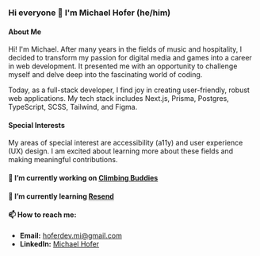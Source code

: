 ### Hi everyone 👋 I'm Michael Hofer (he/him)

#### About Me
Hi! I'm Michael. After many years in the fields of music and hospitality, I decided to transform my passion for digital media and games into a career in web development. It presented me with an opportunity to challenge myself and delve deep into the fascinating world of coding.

Today, as a full-stack developer, I find joy in creating user-friendly, robust web applications. My tech stack includes Next.js, Prisma, Postgres, TypeScript, SCSS, Tailwind, and Figma.

#### Special Interests
My areas of special interest are accessibility (a11y) and user experience (UX) design. I am excited about learning more about these fields and making meaningful contributions.

#### 🔭 I’m currently working on [Climbing Buddies](https://github.com/hoferit/climbing-buddies)

#### 🌱 I’m currently learning [Resend](https://resend.com/)

####  📫 How to reach me: 
- **Email:** [hoferdev.mi@gmail.com](mailto:hoferdev.mi@gmail.com)
- **LinkedIn:** [Michael Hofer](https://www.linkedin.com/in/michael-hofer-webdev/)

<!--
**hoferit/hoferit** is a ✨ _special_ ✨ repository because its `README.md` (this file) appears on your GitHub profile.

Here are some ideas to get you started:

- 🔭 I’m currently working on ...
- 🌱 I’m currently learning ...
- 👯 I’m looking to collaborate on ...
- 🤔 I’m looking for help with ...
- 💬 Ask me about ...
- 📫 How to reach me: 
- **Email:** [hoferdev.mi@gmail.com](mailto:hoferdev.mi@gmail.com)
- **LinkedIn:** [Michael Hofer](https://www.linkedin.com/in/michael-hofer-webdev/)
- **GitHub:** [hoferit](https://github.com/hoferit)
- 😄 Pronouns: ...
- ⚡ Fun fact: ...
-->
